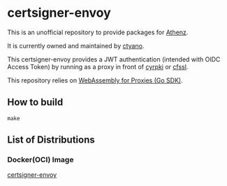 # certsigner-envoy

This is an unofficial repository to provide packages for [Athenz](https://www.athenz.io).

It is currently owned and maintained by [ctyano](https://github.com/ctyano).

This certsigner-envoy provides a JWT authentication (intended with OIDC Access Token) by running as a proxy in front of [cyrpki](https://github.com/theparanoids/crypki) or [cfssl](https://github.com/cloudflare/cfssl).

This repository relies on [WebAssembly for Proxies (Go SDK)](https://github.com/proxy-wasm/proxy-wasm-go-sdk).

## How to build

```
make
```

## List of Distributions

### Docker(OCI) Image

[certsigner-envoy](https://github.com/users/ctyano/packages/container/package/certsigner-envoy)

